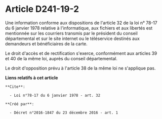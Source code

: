 # Article D241-19-2

Une information conforme aux dispositions de l'article 32 de la loi n° 78-17 du 6 janvier 1978 relative à l'informatique, aux
fichiers et aux libertés est mentionnée sur les courriers transmis par le président du conseil départemental et sur le site
internet ou le téléservice destinés aux demandeurs et bénéficiaires de la carte. 

Le droit d'accès et de rectification s'exerce, conformément aux articles 39 et 40 de la même loi, auprès du conseil
départemental. 

Le droit d'opposition prévu à l'article 38 de la même loi ne s'applique pas.

**Liens relatifs à cet article**

	**Cite**:

	  - Loi n°78-17 du 6 janvier 1978 - art. 32

	**Créé par**:

	  - Décret n°2016-1847 du 23 décembre 2016 - art. 1
